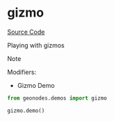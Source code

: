 # gizmo

[Source Code](../demos/gizmo.py)

Playing with gizmos


> [!NOTE]
> Modifiers:
> - Gizmo Demo

``` python
from geonodes.demos import gizmo

gizmo.demo()
```
